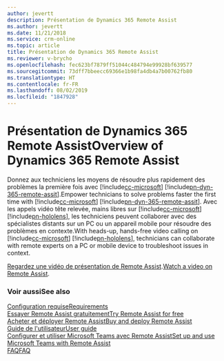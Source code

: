 ```yaml
---
author: jevertt
description: Présentation de Dynamics 365 Remote Assist
ms.author: jevertt
ms.date: 11/21/2018
ms.service: crm-online
ms.topic: article
title: Présentation de Dynamics 365 Remote Assist
ms.reviewer: v-brycho
ms.openlocfilehash: fec623bf7879ff51044c484794e99928bf639577
ms.sourcegitcommit: 73dff7bbeecc69366e1b98fa4db4a7b00762fb80
ms.translationtype: HT
ms.contentlocale: fr-FR
ms.lasthandoff: 08/02/2019
ms.locfileid: "1847928"
---
```

# <a name="overview-of-dynamics-365-remote-assist"></a><span data-ttu-id="f2d0d-103">Présentation de Dynamics 365 Remote Assist</span><span class="sxs-lookup"><span data-stu-id="f2d0d-103">Overview of Dynamics 365 Remote Assist</span></span>

<span data-ttu-id="f2d0d-104">Donnez aux techniciens les moyens de résoudre plus rapidement des problèmes la première fois avec [!include[cc-microsoft](../includes/cc-microsoft.md)] [!include[pn-dyn-365-remote-assit](../includes/pn-dyn-365-remote-assist.md)].</span><span class="sxs-lookup"><span data-stu-id="f2d0d-104">Empower technicians to solve problems faster the first time with [!include[cc-microsoft](../includes/cc-microsoft.md)] [!include[pn-dyn-365-remote-assit](../includes/pn-dyn-365-remote-assist.md)].</span></span> <span data-ttu-id="f2d0d-105">Avec les appels vidéo tête relevée, mains libres sur [!include[cc-microsoft](../includes/cc-microsoft.md)] [!include[pn-hololens](../includes/pn-hololens.md)], les techniciens peuvent collaborer avec des spécialistes distants sur un PC ou un appareil mobile pour résoudre des problèmes en contexte.</span><span class="sxs-lookup"><span data-stu-id="f2d0d-105">With heads-up, hands-free video calling on [!include[cc-microsoft](../includes/cc-microsoft.md)] [!include[pn-hololens](../includes/pn-hololens.md)], technicians can collaborate with remote experts on a PC or mobile device to troubleshoot issues in context.</span></span> 

<span data-ttu-id="f2d0d-106">[Regardez une vidéo de présentation de Remote Assist](https://www.youtube.com/watch?v=V732PXZHLiU).</span><span class="sxs-lookup"><span data-stu-id="f2d0d-106">[Watch a video on Remote Assist](https://www.youtube.com/watch?v=V732PXZHLiU).</span></span>

### <a name="see-also"></a><span data-ttu-id="f2d0d-107">Voir aussi</span><span class="sxs-lookup"><span data-stu-id="f2d0d-107">See also</span></span>
[<span data-ttu-id="f2d0d-108">Configuration requise</span><span class="sxs-lookup"><span data-stu-id="f2d0d-108">Requirements</span></span>](requirements.md)<br/>
[<span data-ttu-id="f2d0d-109">Essayer Remote Assist gratuitement</span><span class="sxs-lookup"><span data-stu-id="f2d0d-109">Try Remote Assist for free</span></span>](try-remote-assist-free.md)<br/>
[<span data-ttu-id="f2d0d-110">Acheter et déployer Remote Assist</span><span class="sxs-lookup"><span data-stu-id="f2d0d-110">Buy and deploy Remote Assist</span></span>](buy-and-deploy-remote-assist.md)<br>
[<span data-ttu-id="f2d0d-111">Guide de l'utilisateur</span><span class="sxs-lookup"><span data-stu-id="f2d0d-111">User guide</span></span>](user-guide.md)<br/>
[<span data-ttu-id="f2d0d-112">Configurer et utiliser Microsoft Teams avec Remote Assist</span><span class="sxs-lookup"><span data-stu-id="f2d0d-112">Set up and use Microsoft Teams with Remote Assist</span></span>](use-microsoft-teams-with-remote-assist.md)<br/>
[<span data-ttu-id="f2d0d-113">FAQ</span><span class="sxs-lookup"><span data-stu-id="f2d0d-113">FAQ</span></span>](faq.md)<br/>
